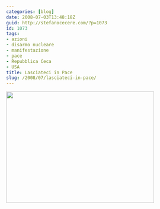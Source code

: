 ```yaml
---
categories: [blog]
date: 2008-07-03T13:48:18Z
guid: http://stefanocecere.com/?p=1073
id: 1073
tags:
- azioni
- disarmo nucleare
- manifestazione
- pace
- Repubblica Ceca
- USA
title: Lasciateci in Pace
slug: /2008/07/lasciateci-in-pace/
---
```


[<img class="aligncenter size-medium wp-image-1074" title="lasciateci_in_pace" src="http://stefanocecere.com/wp-content/uploads/sites/3/2008/07/lasciateci_in_pace-399x300.jpg" alt="" width="399" height="300" />](http://www.nonviolence.cz)